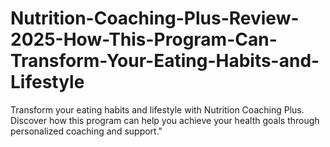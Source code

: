 # Nutrition-Coaching-Plus-Review-2025-How-This-Program-Can-Transform-Your-Eating-Habits-and-Lifestyle
Transform your eating habits and lifestyle with Nutrition Coaching Plus. Discover how this program can help you achieve your health goals through personalized coaching and support."
